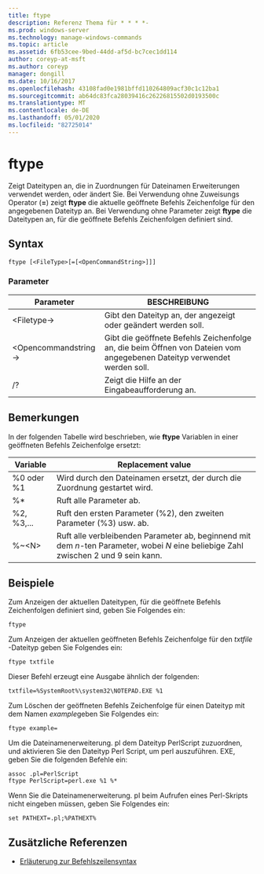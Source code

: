 ```yaml
---
title: ftype
description: Referenz Thema für * * * *-
ms.prod: windows-server
ms.technology: manage-windows-commands
ms.topic: article
ms.assetid: 6fb53cee-9bed-44dd-af5d-bc7cec1dd114
author: coreyp-at-msft
ms.author: coreyp
manager: dongill
ms.date: 10/16/2017
ms.openlocfilehash: 43108fad0e1981bffd110264809acf30c1c12ba1
ms.sourcegitcommit: ab64dc83fca28039416c26226815502d0193500c
ms.translationtype: MT
ms.contentlocale: de-DE
ms.lasthandoff: 05/01/2020
ms.locfileid: "82725014"
---
```

# <a name="ftype"></a>ftype



Zeigt Dateitypen an, die in Zuordnungen für Dateinamen Erweiterungen verwendet werden, oder ändert Sie. Bei Verwendung ohne Zuweisungs Operator (**=**) zeigt **ftype** die aktuelle geöffnete Befehls Zeichenfolge für den angegebenen Dateityp an. Bei Verwendung ohne Parameter zeigt **ftype** die Dateitypen an, für die geöffnete Befehls Zeichenfolgen definiert sind.



## <a name="syntax"></a>Syntax

```
ftype [<FileType>[=[<OpenCommandString>]]]
```

### <a name="parameters"></a>Parameter

|Parameter|BESCHREIBUNG|
|---------|-----------|
|\<Filetype->|Gibt den Dateityp an, der angezeigt oder geändert werden soll.|
|\<Opencommandstring->|Gibt die geöffnete Befehls Zeichenfolge an, die beim Öffnen von Dateien vom angegebenen Dateityp verwendet werden soll.|
|/?|Zeigt die Hilfe an der Eingabeaufforderung an.|

## <a name="remarks"></a>Bemerkungen

In der folgenden Tabelle wird beschrieben, wie **ftype** Variablen in einer geöffneten Befehls Zeichenfolge ersetzt:

|Variable|Replacement value|
|--------|-----------------|
|%0 oder %1|Wird durch den Dateinamen ersetzt, der durch die Zuordnung gestartet wird.|
|%*|Ruft alle Parameter ab.|
|%2, %3,...|Ruft den ersten Parameter (%2), den zweiten Parameter (%3) usw. ab.|
|%~\<N>|Ruft alle verbleibenden Parameter ab, beginnend mit dem *n*-ten Parameter, wobei *N* eine beliebige Zahl zwischen 2 und 9 sein kann.|

## <a name="examples"></a>Beispiele

Zum Anzeigen der aktuellen Dateitypen, für die geöffnete Befehls Zeichenfolgen definiert sind, geben Sie Folgendes ein:
```
ftype
```
Zum Anzeigen der aktuellen geöffneten Befehls Zeichenfolge für den *txtfile* -Dateityp geben Sie Folgendes ein:
```
ftype txtfile
```
Dieser Befehl erzeugt eine Ausgabe ähnlich der folgenden:
```
txtfile=%SystemRoot%\system32\NOTEPAD.EXE %1
```
Zum Löschen der geöffneten Befehls Zeichenfolge für einen Dateityp mit dem Namen *example*geben Sie Folgendes ein:
```
ftype example=
```
Um die Dateinamenerweiterung. pl dem Dateityp PerlScript zuzuordnen, und aktivieren Sie den Dateityp Perl Script, um perl auszuführen. EXE, geben Sie die folgenden Befehle ein:
```
assoc .pl=PerlScript 
ftype PerlScript=perl.exe %1 %*
```
Wenn Sie die Dateinamenerweiterung. pl beim Aufrufen eines Perl-Skripts nicht eingeben müssen, geben Sie Folgendes ein:
```
set PATHEXT=.pl;%PATHEXT%
```

## <a name="additional-references"></a>Zusätzliche Referenzen

- [Erläuterung zur Befehlszeilensyntax](command-line-syntax-key.md)